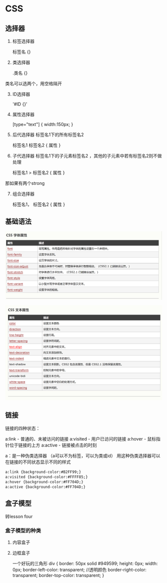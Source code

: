 # CSS

## 选择器

1. 标签选择器

    标签名 {}
    
2. 类选择器

    .类名 {}
    
 类名可以选两个，用空格隔开

3. ID选择器

    '#ID {}'
    
4. 属性选择器
    
    [type="text"]
    {
      width:150px;
    }
    
5. 后代选择器
标签名1下的所有标签名2 

    标签名1 标签名2 {
        属性
    }
 
6. 子代选择器
标签名1下的子元素标签名2 ，其他的子元素中若有标签名2则不做处理

    标签名1 > 标签名2 {
        属性
    }
    
 那如果有两个strong
 
7. 组合选择器

    标签名1， 标签名2 {
        属性
    }

      
## 基础语法
    
![](/assets/css.png)

![](/assets/css2.png)

## 链接

链接的四种状态：

a:link - 普通的、未被访问的链接
a:visited - 用户已访问的链接
a:hover - 鼠标指针位于链接的上方
a:active - 链接被点击的时刻

a：是一种伪类选择器 （a可以不为标签，可以为类或id）
用这种伪类选择器可以在链接的不同状态显示不同的样式

    a:link {background-color:#B2FF99;}
    a:visited {background-color:#FFFF85;}
    a:hover {background-color:#FF704D;}
    a:active {background-color:#FF704D;}
    
## 盒子模型

转lesson four

### 盒子模型的种类
1. 内容盒子
2. 边框盒子
    
    一个好玩的三角形
    div {
	border: 50px solid #949599;
	height: 0px;
	width: 0px;
	border-left-color: transparent; //透明颜色
	border-right-color: transparent;
	border-top-color: transparent;
	}























